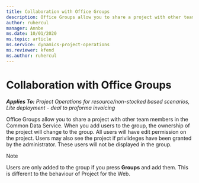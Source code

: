 ```yaml
---
title: Collaboration with Office Groups
description: Office Groups allow you to share a project with other team members within Common Data Service.
author: ruhercul
manager: Annbe
ms.date: 10/01/2020
ms.topic: article
ms.service: dynamics-project-operations
ms.reviewer: kfend 
ms.author: ruhercul
---
```


# Collaboration with Office Groups

_**Applies To:** Project Operations for resource/non-stocked based scenarios, Lite deployment - deal to proforma invoicing_

Office Groups allow you to share a project with other team members in the Common Data Service. When you add users to the group, the ownership of the project will change to the group. All users will have edit permission on the project. Users may also see the project if privlideges have been granted by the administrator. These users will not be displayed in the group.

> [!NOTE] 
> Users are only added to the group if you press **Groups** and add them. This is different to the behaviour of Project for the Web. 


